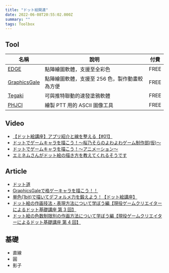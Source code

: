 ```yaml
---
title: "ドット絵関連"
date: 2022-06-08T20:55:02.000Z
summary: ""
tags: Toolbox
---
```


## Tool

| 名稱                                                                                     | 說明                                          | 付費 |
| ---------------------------------------------------------------------------------------- | --------------------------------------------- | ---- |
| [EDGE](http://takabosoft.com/win)                                                        | 點陣繪圖軟體，支援至全彩色                    | FREE |
| [GraphicsGale](https://graphicsgale.com/us/)                                             | 點陣繪圖軟體，支援至 256 色，製作動畫較為方便 | FREE |
| [Tegaki](https://www.kannagi.net/TEGAKI/)                                                | 可與推特聯動的速發塗鴉軟體                    | FREE |
| [PHJCI](https://bach.ccu.edu.tw/Site/nu13754/Media/dir_52aecfed62c6f/dir_52aecfef57e4c/) | 繪製 PTT 用的 ASCII 圖像工具                  | FREE |

## Video

- [【ドット絵講座】アプリ紹介と線を整える【#01】](https://www.youtube.com/watch?v=K5ugpk7A8Q8)
- [ドットでゲームキャラを描こう！～桜乃そらのよわよわゲーム制作部(仮)～](https://www.nicovideo.jp/watch/sm36034396)
- [ドットでゲームキャラを描こう！～アニメーション～](https://www.nicovideo.jp/watch/sm36120470)
- [エミネムさんがドット絵の描き方を教えてくれるそうです](https://www.nicovideo.jp/watch/sm32752899)

## Article

- [ドット道](http://temaemisokoubou.web.fc2.com/)
- [GraphicsGaleで格ゲーキャラを描こう！！](http://powudon.com/Galekouza/Gale_top.html)
- [単色(1bit)で描いてデフォルメ力を鍛えよう！【ドット絵講座】](https://moshi-nara.com/18723/)
- [ドット絵の作画技法・表現方法について学ぼう編【現役ゲームクリエイターによるドット基礎講座 第 3 回】](https://garage.creatures.co.jp/blog/851/)
- [ドット絵の色数制限別の作画方法について学ぼう編【現役ゲームクリエイターによるドット基礎講座 第 4 回】](https://garage.creatures.co.jp/blog/1068/)

## 基礎

- 直線
- 圓
- 影子